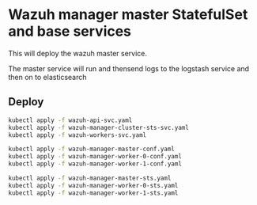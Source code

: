 # Wazuh manager master StatefulSet and base services

This will deploy the wazuh master service.

The master service will run and thensend logs to the logstash service and then on to elasticsearch

## Deploy
```BASH
kubectl apply -f wazuh-api-svc.yaml
kubectl apply -f wazuh-manager-cluster-sts-svc.yaml
kubectl apply -f wazuh-workers-svc.yaml

kubectl apply -f wazuh-manager-master-conf.yaml
kubectl apply -f wazuh-manager-worker-0-conf.yaml
kubectl apply -f wazuh-manager-worker-1-conf.yaml

kubectl apply -f wazuh-manager-master-sts.yaml
kubectl apply -f wazuh-manager-worker-0-sts.yaml
kubectl apply -f wazuh-manager-worker-1-sts.yaml

```
